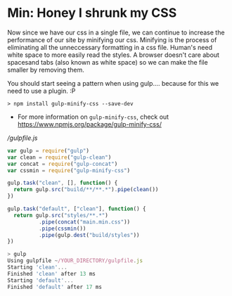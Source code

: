 # Min: Honey I shrunk my CSS

Now since we have our css in a single file, we can continue to increase the performance of our site by minifying our css. Minifying is the process of eliminating all the unneccessary formatting in a css file. Human's need white space to more easily read the styles. A browser doesn't care about spacesand tabs (also known as white space) so we can make the file smaller by removing them.

You should start seeing a pattern when using gulp.... because for this we need to use a plugin. :P

```
> npm install gulp-minify-css --save-dev
```
* For more information on `gulp-minify-css`, check out https://www.npmjs.org/package/gulp-minify-css/

*/gulpfile.js*
```javascript
var gulp = require("gulp")
var clean = require("gulp-clean")
var concat = require("gulp-concat")
var cssmin = require("gulp-minify-css")

gulp.task("clean", [], function() {
  return gulp.src("build/**/**.*").pipe(clean())
})

gulp.task("default", ["clean"], function() {
  return gulp.src("styles/**.*")
          .pipe(concat("main.min.css"))
          .pipe(cssmin())
          .pipe(gulp.dest("build/styles"))
})
```


```javascript
> gulp
Using gulpfile ~/YOUR_DIRECTORY/gulpfile.js
Starting 'clean'...
Finished 'clean' after 13 ms
Starting 'default'...
Finished 'default' after 17 ms
```
